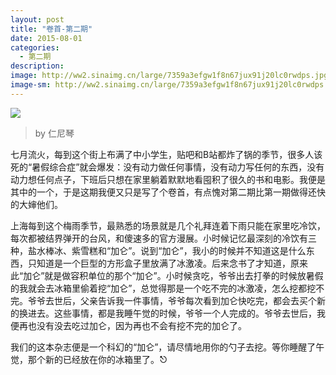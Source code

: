 ```yaml
---
layout: post
title: "卷首-第二期"
date: 2015-08-01
categories:
  - 第二期
description: 
image: http://ww2.sinaimg.cn/large/7359a3efgw1f8n67jux91j20lc0rwdps.jpg
image-sm: http://ww2.sinaimg.cn/large/7359a3efgw1f8n67jux91j20lc0rwdps.jpg
---
```



![](http://ww2.sinaimg.cn/large/7359a3efgw1f8n67jux91j20lc0rwdps.jpg)

> by 仁尼琴

七月流火，每到这个街上布满了中小学生，贴吧和B站都炸了锅的季节，很多人该死的“暑假综合症”就会爆发：没有动力做任何事情，没有动力写任何的东西，没有动力想任何点子，下班后只想在家里躺着默默地看囤积了很久的书和电影。我便是其中的一个，于是这期我便又只是写了个卷首，有点愧对第二期比第一期做得还快的大婶他们。

上海每到这个梅雨季节，最熟悉的场景就是几个礼拜连着下雨只能在家里吃冷饮，每次都被结界弹开的台风，和傻速多的官方漫展。小时候记忆最深刻的冷饮有三种，盐水棒冰、紫雪糕和“加仑”。说到“加仑”，我小的时候并不知道这是什么东西，只知道是一个巨型的方形盒子里放满了冰激凌。后来念书了才知道，原来此“加仑”就是做容积单位的那个“加仑”。小时候贪吃，爷爷出去打拳的时候放暑假的我就会去冰箱里偷着挖“加仑”，总觉得那是一个吃不完的冰激凌，怎么挖都挖不完。爷爷去世后，父亲告诉我一件事情，爷爷每次看到加仑快吃完，都会去买个新的换进去。这些事情，都是我睡午觉的时候，爷爷一个人完成的。爷爷去世后，我便再也没有没去吃过加仑，因为再也不会有挖不完的加仑了。

我们的这本杂志便是一个科幻的“加仑”，请尽情地用你的勺子去挖。等你睡醒了午觉，那个新的已经放在你的冰箱里了。⎋